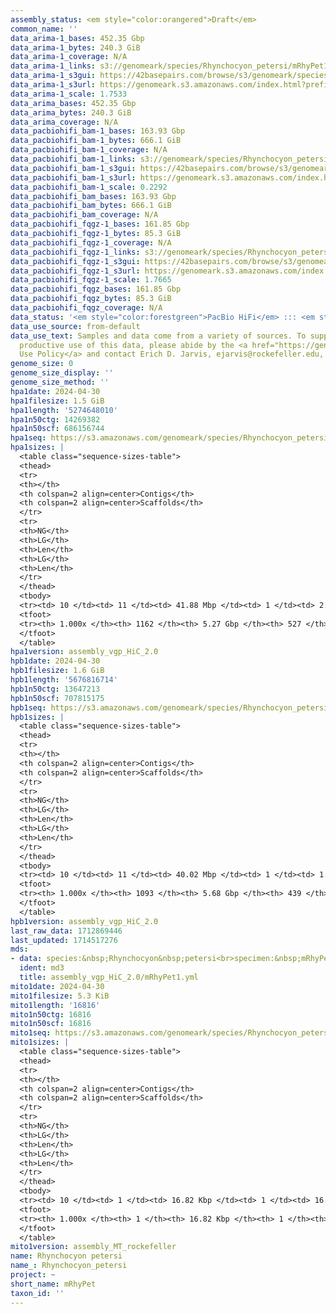 ```yaml
---
assembly_status: <em style="color:orangered">Draft</em>
common_name: ''
data_arima-1_bases: 452.35 Gbp
data_arima-1_bytes: 240.3 GiB
data_arima-1_coverage: N/A
data_arima-1_links: s3://genomeark/species/Rhynchocyon_petersi/mRhyPet1/genomic_data/arima/<br>
data_arima-1_s3gui: https://42basepairs.com/browse/s3/genomeark/species/Rhynchocyon_petersi/mRhyPet1/genomic_data/arima/
data_arima-1_s3url: https://genomeark.s3.amazonaws.com/index.html?prefix=species/Rhynchocyon_petersi/mRhyPet1/genomic_data/arima/
data_arima-1_scale: 1.7533
data_arima_bases: 452.35 Gbp
data_arima_bytes: 240.3 GiB
data_arima_coverage: N/A
data_pacbiohifi_bam-1_bases: 163.93 Gbp
data_pacbiohifi_bam-1_bytes: 666.1 GiB
data_pacbiohifi_bam-1_coverage: N/A
data_pacbiohifi_bam-1_links: s3://genomeark/species/Rhynchocyon_petersi/mRhyPet1/genomic_data/pacbio_hifi/<br>
data_pacbiohifi_bam-1_s3gui: https://42basepairs.com/browse/s3/genomeark/species/Rhynchocyon_petersi/mRhyPet1/genomic_data/pacbio_hifi/
data_pacbiohifi_bam-1_s3url: https://genomeark.s3.amazonaws.com/index.html?prefix=species/Rhynchocyon_petersi/mRhyPet1/genomic_data/pacbio_hifi/
data_pacbiohifi_bam-1_scale: 0.2292
data_pacbiohifi_bam_bases: 163.93 Gbp
data_pacbiohifi_bam_bytes: 666.1 GiB
data_pacbiohifi_bam_coverage: N/A
data_pacbiohifi_fqgz-1_bases: 161.85 Gbp
data_pacbiohifi_fqgz-1_bytes: 85.3 GiB
data_pacbiohifi_fqgz-1_coverage: N/A
data_pacbiohifi_fqgz-1_links: s3://genomeark/species/Rhynchocyon_petersi/mRhyPet1/genomic_data/pacbio_hifi/<br>
data_pacbiohifi_fqgz-1_s3gui: https://42basepairs.com/browse/s3/genomeark/species/Rhynchocyon_petersi/mRhyPet1/genomic_data/pacbio_hifi/
data_pacbiohifi_fqgz-1_s3url: https://genomeark.s3.amazonaws.com/index.html?prefix=species/Rhynchocyon_petersi/mRhyPet1/genomic_data/pacbio_hifi/
data_pacbiohifi_fqgz-1_scale: 1.7665
data_pacbiohifi_fqgz_bases: 161.85 Gbp
data_pacbiohifi_fqgz_bytes: 85.3 GiB
data_pacbiohifi_fqgz_coverage: N/A
data_status: '<em style="color:forestgreen">PacBio HiFi</em> ::: <em style="color:forestgreen">Arima</em>'
data_use_source: from-default
data_use_text: Samples and data come from a variety of sources. To support fair and
  productive use of this data, please abide by the <a href="https://genome10k.soe.ucsc.edu/data-use-policies/">Data
  Use Policy</a> and contact Erich D. Jarvis, ejarvis@rockefeller.edu, with any questions.
genome_size: 0
genome_size_display: ''
genome_size_method: ''
hpa1date: 2024-04-30
hpa1filesize: 1.5 GiB
hpa1length: '5274648010'
hpa1n50ctg: 14269382
hpa1n50scf: 686156744
hpa1seq: https://s3.amazonaws.com/genomeark/species/Rhynchocyon_petersi/mRhyPet1/assembly_vgp_HiC_2.0/mRhyPet1.HiC.hap1.20240430.fasta.gz
hpa1sizes: |
  <table class="sequence-sizes-table">
  <thead>
  <tr>
  <th></th>
  <th colspan=2 align=center>Contigs</th>
  <th colspan=2 align=center>Scaffolds</th>
  </tr>
  <tr>
  <th>NG</th>
  <th>LG</th>
  <th>Len</th>
  <th>LG</th>
  <th>Len</th>
  </tr>
  </thead>
  <tbody>
  <tr><td> 10 </td><td> 11 </td><td> 41.88 Mbp </td><td> 1 </td><td> 2.09 Gbp </td></tr><tr><td> 20 </td><td> 26 </td><td> 30.10 Mbp </td><td> 1 </td><td> 2.09 Gbp </td></tr><tr><td> 30 </td><td> 47 </td><td> 22.26 Mbp </td><td> 1 </td><td> 2.09 Gbp </td></tr><tr><td> 40 </td><td> 73 </td><td> 18.24 Mbp </td><td> 2 </td><td> 0.69 Gbp </td></tr><tr style="background-color:#cccccc;"><td> 50 </td><td> 107 </td><td style="background-color:#88ff88;"> 14.27 Mbp </td><td> 2 </td><td style="background-color:#88ff88;"> 0.69 Gbp </td></tr><tr><td> 60 </td><td> 148 </td><td> 11.57 Mbp </td><td> 3 </td><td> 0.54 Gbp </td></tr><tr><td> 70 </td><td> 202 </td><td> 8.46 Mbp </td><td> 4 </td><td> 0.51 Gbp </td></tr><tr><td> 80 </td><td> 279 </td><td> 5.70 Mbp </td><td> 5 </td><td> 485.72 Mbp </td></tr><tr><td> 90 </td><td> 392 </td><td> 3.52 Mbp </td><td> 8 </td><td> 128.81 Mbp </td></tr><tr><td> 100 </td><td> 1162 </td><td> 13.90 Kbp </td><td> 527 </td><td> 13.90 Kbp </td></tr></tbody>
  <tfoot>
  <tr><th> 1.000x </th><th> 1162 </th><th> 5.27 Gbp </th><th> 527 </th><th> 5.27 Gbp </th></tr>
  </tfoot>
  </table>
hpa1version: assembly_vgp_HiC_2.0
hpb1date: 2024-04-30
hpb1filesize: 1.6 GiB
hpb1length: '5676816714'
hpb1n50ctg: 13647213
hpb1n50scf: 707815175
hpb1seq: https://s3.amazonaws.com/genomeark/species/Rhynchocyon_petersi/mRhyPet1/assembly_vgp_HiC_2.0/mRhyPet1.HiC.hap2.20240430.fasta.gz
hpb1sizes: |
  <table class="sequence-sizes-table">
  <thead>
  <tr>
  <th></th>
  <th colspan=2 align=center>Contigs</th>
  <th colspan=2 align=center>Scaffolds</th>
  </tr>
  <tr>
  <th>NG</th>
  <th>LG</th>
  <th>Len</th>
  <th>LG</th>
  <th>Len</th>
  </tr>
  </thead>
  <tbody>
  <tr><td> 10 </td><td> 11 </td><td> 40.02 Mbp </td><td> 1 </td><td> 1.32 Gbp </td></tr><tr><td> 20 </td><td> 29 </td><td> 28.17 Mbp </td><td> 1 </td><td> 1.32 Gbp </td></tr><tr><td> 30 </td><td> 52 </td><td> 22.67 Mbp </td><td> 2 </td><td> 1.08 Gbp </td></tr><tr><td> 40 </td><td> 79 </td><td> 17.90 Mbp </td><td> 2 </td><td> 1.08 Gbp </td></tr><tr style="background-color:#cccccc;"><td> 50 </td><td> 115 </td><td style="background-color:#88ff88;"> 13.65 Mbp </td><td> 3 </td><td style="background-color:#88ff88;"> 0.71 Gbp </td></tr><tr><td> 60 </td><td> 161 </td><td> 10.96 Mbp </td><td> 4 </td><td> 0.51 Gbp </td></tr><tr><td> 70 </td><td> 223 </td><td> 8.06 Mbp </td><td> 5 </td><td> 485.04 Mbp </td></tr><tr><td> 80 </td><td> 308 </td><td> 5.48 Mbp </td><td> 7 </td><td> 279.98 Mbp </td></tr><tr><td> 90 </td><td> 443 </td><td> 3.12 Mbp </td><td> 9 </td><td> 199.26 Mbp </td></tr><tr><td> 100 </td><td> 1093 </td><td> 11.87 Kbp </td><td> 439 </td><td> 11.87 Kbp </td></tr></tbody>
  <tfoot>
  <tr><th> 1.000x </th><th> 1093 </th><th> 5.68 Gbp </th><th> 439 </th><th> 5.68 Gbp </th></tr>
  </tfoot>
  </table>
hpb1version: assembly_vgp_HiC_2.0
last_raw_data: 1712869446
last_updated: 1714517276
mds:
- data: species:&nbsp;Rhynchocyon&nbsp;petersi<br>specimen:&nbsp;mRhyPet1<br>projects:&nbsp;<br>&nbsp;&nbsp;-&nbsp;vgp<br>assembled_by_group:&nbsp;Rockefeller<br>data_location:&nbsp;S3<br>release_to:&nbsp;S3<br>combine_for_curation:&nbsp;true<br>hap1:&nbsp;s3://genomeark/species/Rhynchocyon_petersi/mRhyPet1/assembly_vgp_HiC_2.0/mRhyPet1.HiC.hap1.20240430.fasta.gz<br>hap2:&nbsp;s3://genomeark/species/Rhynchocyon_petersi/mRhyPet1/assembly_vgp_HiC_2.0/mRhyPet1.HiC.hap2.20240430.fasta.gz<br>pretext_hap1:&nbsp;s3://genomeark/species/Rhynchocyon_petersi/mRhyPet1/assembly_vgp_HiC_2.0/evaluation/hap1/pretext/mRhyPet1_hap1_s2.pretext<br>pretext_hap2:&nbsp;s3://genomeark/species/Rhynchocyon_petersi/mRhyPet1/assembly_vgp_HiC_2.0/evaluation/hap2/pretext/mRhyPet1_hap2_s2.pretext<br>kmer_spectra_img:&nbsp;s3://genomeark/species/Rhynchocyon_petersi/mRhyPet1/assembly_vgp_HiC_2.0/evaluation/merqury/mRhyPet1_png/<br>pacbio_read_dir:&nbsp;s3://genomeark/species/Rhynchocyon_petersi/mRhyPet1/genomic_data/pacbio_hifi/<br>pacbio_read_type:&nbsp;hifi<br>hic_read_dir:&nbsp;s3://genomeark/species/Rhynchocyon_petersi/mRhyPet1/genomic_data/arima/<br>mito:&nbsp;s3://genomeark/species/Rhynchocyon_petersi/mRhyPet1/assembly_MT_rockefeller/mRhyPet1.MT.20240430.fasta.gz<br>pipeline:&nbsp;<br>&nbsp;&nbsp;-&nbsp;hifiasm&nbsp;(0.19.8+galaxy0)<br>&nbsp;&nbsp;-&nbsp;yahs&nbsp;(1.2a.2+galaxy1)<br>notes:&nbsp;This&nbsp;was&nbsp;a&nbsp;Hifiasm-HiC&nbsp;assembly&nbsp;of&nbsp;mRhyPet1,&nbsp;resulting&nbsp;in&nbsp;two&nbsp;complete&nbsp;haplotypes.&nbsp;HiC&nbsp;scaffolding&nbsp;was&nbsp;performed&nbsp;with&nbsp;YaHS.&nbsp;The&nbsp;HiC&nbsp;prep&nbsp;kit&nbsp;used&nbsp;was&nbsp;Arima&nbsp;library&nbsp;prep.&nbsp;The&nbsp;HiC&nbsp;reads&nbsp;needed&nbsp;to&nbsp;have&nbsp;5&nbsp;bp&nbsp;trimmed&nbsp;from&nbsp;the&nbsp;5'&nbsp;end&nbsp;due&nbsp;to&nbsp;adapter&nbsp;left&nbsp;over&nbsp;from&nbsp;the&nbsp;Arima&nbsp;library&nbsp;prep&nbsp;kit.&nbsp;This&nbsp;is&nbsp;a&nbsp;VGP&nbsp;Phase&nbsp;1&nbsp;species&nbsp;we&nbsp;are&nbsp;submitting&nbsp;for&nbsp;dual&nbsp;curation.<br>
  ident: md3
  title: assembly_vgp_HiC_2.0/mRhyPet1.yml
mito1date: 2024-04-30
mito1filesize: 5.3 KiB
mito1length: '16816'
mito1n50ctg: 16816
mito1n50scf: 16816
mito1seq: https://s3.amazonaws.com/genomeark/species/Rhynchocyon_petersi/mRhyPet1/assembly_MT_rockefeller/mRhyPet1.MT.20240430.fasta.gz
mito1sizes: |
  <table class="sequence-sizes-table">
  <thead>
  <tr>
  <th></th>
  <th colspan=2 align=center>Contigs</th>
  <th colspan=2 align=center>Scaffolds</th>
  </tr>
  <tr>
  <th>NG</th>
  <th>LG</th>
  <th>Len</th>
  <th>LG</th>
  <th>Len</th>
  </tr>
  </thead>
  <tbody>
  <tr><td> 10 </td><td> 1 </td><td> 16.82 Kbp </td><td> 1 </td><td> 16.82 Kbp </td></tr><tr><td> 20 </td><td> 1 </td><td> 16.82 Kbp </td><td> 1 </td><td> 16.82 Kbp </td></tr><tr><td> 30 </td><td> 1 </td><td> 16.82 Kbp </td><td> 1 </td><td> 16.82 Kbp </td></tr><tr><td> 40 </td><td> 1 </td><td> 16.82 Kbp </td><td> 1 </td><td> 16.82 Kbp </td></tr><tr style="background-color:#cccccc;"><td> 50 </td><td> 1 </td><td style="background-color:#ff8888;"> 16.82 Kbp </td><td> 1 </td><td style="background-color:#ff8888;"> 16.82 Kbp </td></tr><tr><td> 60 </td><td> 1 </td><td> 16.82 Kbp </td><td> 1 </td><td> 16.82 Kbp </td></tr><tr><td> 70 </td><td> 1 </td><td> 16.82 Kbp </td><td> 1 </td><td> 16.82 Kbp </td></tr><tr><td> 80 </td><td> 1 </td><td> 16.82 Kbp </td><td> 1 </td><td> 16.82 Kbp </td></tr><tr><td> 90 </td><td> 1 </td><td> 16.82 Kbp </td><td> 1 </td><td> 16.82 Kbp </td></tr><tr><td> 100 </td><td> 1 </td><td> 16.82 Kbp </td><td> 1 </td><td> 16.82 Kbp </td></tr></tbody>
  <tfoot>
  <tr><th> 1.000x </th><th> 1 </th><th> 16.82 Kbp </th><th> 1 </th><th> 16.82 Kbp </th></tr>
  </tfoot>
  </table>
mito1version: assembly_MT_rockefeller
name: Rhynchocyon petersi
name_: Rhynchocyon_petersi
project: ~
short_name: mRhyPet
taxon_id: ''
---
```

